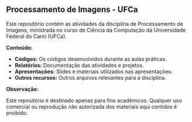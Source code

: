 ## Processamento de Imagens - UFCa

Este repositório contém as atividades da disciplina de Processamento de Imagens, ministrada no curso de Ciência da Computação da Universidade Federal do Cariri (UFCa). 

**Conteúdo:**

* **Códigos:** Os códigos desenvolvidos durante as aulas práticas.
* **Relatórios:** Documentação das atividades e projetos.
* **Apresentações:** Slides e materiais utilizados nas apresentações.
* **Outros recursos:** Outros arquivos relevantes para a disciplina.

**Observação:**

Este repositório é destinado apenas para fins acadêmicos. Qualquer uso comercial ou reprodução não autorizada dos materiais aqui contidos é proibido. 
